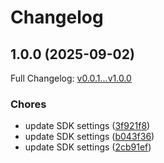 # Changelog

## 1.0.0 (2025-09-02)

Full Changelog: [v0.0.1...v1.0.0](https://github.com/businessradar/businessradar-sdk-python/compare/v0.0.1...v1.0.0)

### Chores

* update SDK settings ([3f921f8](https://github.com/businessradar/businessradar-sdk-python/commit/3f921f8414edde86fd83085b013f18c9c885d62e))
* update SDK settings ([b043f36](https://github.com/businessradar/businessradar-sdk-python/commit/b043f361a379c89f5a3c18a4842e8c8cfb3d4120))
* update SDK settings ([2cb91ef](https://github.com/businessradar/businessradar-sdk-python/commit/2cb91ef1ff9154cabb9d24d2226572b8ae9d2d7c))
